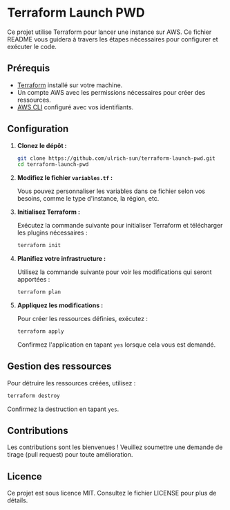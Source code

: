 # Terraform Launch PWD

Ce projet utilise Terraform pour lancer une instance sur AWS. Ce fichier README vous guidera à travers les étapes nécessaires pour configurer et exécuter le code.

## Prérequis

- [Terraform](https://www.terraform.io/downloads.html) installé sur votre machine.
- Un compte AWS avec les permissions nécessaires pour créer des ressources.
- [AWS CLI](https://aws.amazon.com/cli/) configuré avec vos identifiants.

## Configuration

1. **Clonez le dépôt :**

   ```bash
   git clone https://github.com/ulrich-sun/terraform-launch-pwd.git
   cd terraform-launch-pwd
   ```

2. **Modifiez le fichier `variables.tf` :**

   Vous pouvez personnaliser les variables dans ce fichier selon vos besoins, comme le type d'instance, la région, etc.

3. **Initialisez Terraform :**

   Exécutez la commande suivante pour initialiser Terraform et télécharger les plugins nécessaires :

   ```bash
   terraform init
   ```

4. **Planifiez votre infrastructure :**

   Utilisez la commande suivante pour voir les modifications qui seront apportées :

   ```bash
   terraform plan
   ```

5. **Appliquez les modifications :**

   Pour créer les ressources définies, exécutez :

   ```bash
   terraform apply
   ```

   Confirmez l'application en tapant `yes` lorsque cela vous est demandé.

## Gestion des ressources

Pour détruire les ressources créées, utilisez :

```bash
terraform destroy
```

Confirmez la destruction en tapant `yes`.

## Contributions

Les contributions sont les bienvenues ! Veuillez soumettre une demande de tirage (pull request) pour toute amélioration.

## Licence

Ce projet est sous licence MIT. Consultez le fichier LICENSE pour plus de détails.
